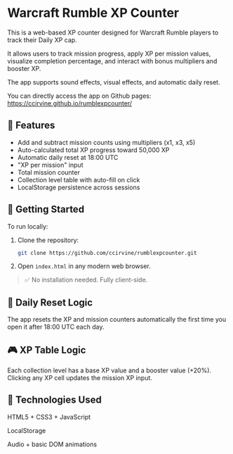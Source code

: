 # Warcraft Rumble XP Counter

This is a web-based XP counter designed for Warcraft Rumble players to track their Daily XP cap. 

It allows users to track mission progress, apply XP per mission values, visualize completion percentage, and interact with bonus multipliers and booster XP. 

The app supports sound effects, visual effects, and automatic daily reset.

You can directly access the app on Github pages: https://ccirvine.github.io/rumblexpcounter/

## 🌟 Features

- Add and subtract mission counts using multipliers (x1, x3, x5)
- Auto-calculated total XP progress toward 50,000 XP
- Automatic daily reset at 18:00 UTC
- "XP per mission" input
- Total mission counter
- Collection level table with auto-fill on click
- LocalStorage persistence across sessions

## 🚀 Getting Started

To run locally:

1. Clone the repository:
   ```bash
   git clone https://github.com/ccirvine/rumblexpcounter.git
   ```

2. Open `index.html` in any modern web browser.

> ✅ No installation needed. Fully client-side.

## 📅 Daily Reset Logic
The app resets the XP and mission counters automatically the first time you open it after 18:00 UTC each day.

## 🎮 XP Table Logic
Each collection level has a base XP value and a booster value (+20%). Clicking any XP cell updates the mission XP input.

## 🧠 Technologies Used
HTML5 + CSS3 + JavaScript

LocalStorage

Audio + basic DOM animations
